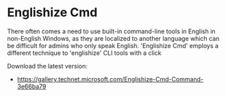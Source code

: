 # Englishize Cmd
There often comes a need to use built-in command-line tools in English in non-English Windows, as they are localized to another language which can be difficult for admins who only speak English. 'Englishize Cmd' employs a different technique to 'englishize' CLI tools with a click

Download the latest version:
- https://gallery.technet.microsoft.com/Englishize-Cmd-Command-3e66ba79

